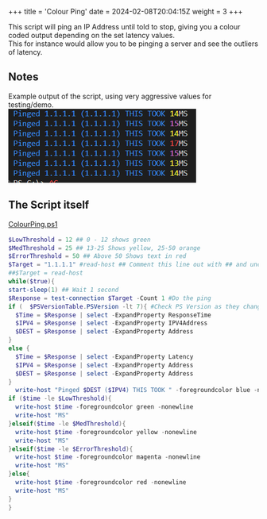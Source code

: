 +++
title = 'Colour Ping'
date = 2024-02-08T20:04:15Z
weight = 3
+++

This script will ping an IP Address until told to stop, giving you a colour coded output depending on the set latency values.  
This for instance would allow you to be pinging a server and see the outliers of latency.  

## Notes

Example output of the script, using very aggressive values for testing/demo.  
![image](../../PowerShell/tools_images/colour_ping.PNG)

## The Script itself  

[ColourPing.ps1](../../PowerShell/ColourPing.ps1)  

```powershell
$LowThreshold = 12 ## 0 - 12 shows green
$MedThreshold = 25 ## 13-25 Shows yellow, 25-50 orange
$ErrorThreshold = 50 ## Above 50 Shows text in red
$Target = "1.1.1.1" #read-host ## Comment this line out with ## and uncomment the bellow line to get it to ask you for input on each run
##$Target = read-host
while($true){
start-sleep(1) ## Wait 1 second
$Response = test-connection $Target -Count 1 #Do the ping
if (  $PSVersionTable.PSVersion -lt 7){ #Check PS Version as they change the output info for V7
  $Time = $Response | select -ExpandProperty ResponseTime
  $IPV4 = $Response | select -ExpandProperty IPV4Address
  $DEST = $Response | select -ExpandProperty Address 
}
else {
  $Time = $Response | select -ExpandProperty Latency
  $IPV4 = $Response | select -ExpandProperty Address
  $DEST = $Response | select -ExpandProperty Address 
}
  write-host "Pinged $DEST ($IPV4) THIS TOOK " -foregroundcolor blue -nonewline # Print info to console 
if ($time -le $LowThreshold){
  write-host $time -foregroundcolor green -nonewline
  write-host "MS"
}elseif($time -le $MedThreshold){
  write-host $time -foregroundcolor yellow -nonewline
  write-host "MS"
}elseif($time -le $ErrorThreshold){
  write-host $time -foregroundcolor magenta -nonewline
  write-host "MS"
}else{
  write-host $time -foregroundcolor red -nonewline
  write-host "MS"
}
}
```
